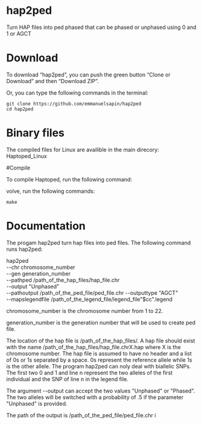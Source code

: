 # hap2ped

Turn HAP files into ped phased that can be phased or unphased using 0 and 1 or AGCT 

# Download

To download “hap2ped”, you can push the green button “Clone or Download” and then “Download ZIP”.

Or, you can type the following commands in the terminal:

    git clone https://github.com/emmanuelsapin/hap2ped
    cd hap2ped


# Binary files

The compiled files for Linux are availible in the main direcory: Haptoped_Linux

#Compile

To compile Haptoped, run the following command:

volve, run the following commands:

    make


# Documentation

The progam hap2ped turn hap files into ped files. The following command runs hap2ped:


   hap2ped \
	--chr chromosome_number \
	--gen generation_number \
	--pathped /path_of_the_hap_files/hap_file.chr \
	--output "Unphased" \
	--pathoutput /path_of_the_ped_file/ped_file.chr
	--outputtype "AGCT" \
	--mapslegendfile /path_of_the_legend_file/legend_file"$cc".legend

chromosome_number is the chromosome number from 1 to 22.

generation_number is the generation number that will be used to create ped file.

The location of the hap file is /path_of_the_hap_files/. A hap file should exist with the name /path_of_the_hap_files/hap_file.chrX.hap where X is the chromosome number. The hap file is assumed to have no header and a list of 0s or 1s separated by a space. 0s represent the reference allele while 1s is the other allele. The program hap2ped can noly deal with biallelic SNPs. The first two 0 and 1 and line n represent the two alleles of the first individual and the SNP of line n in the legend file.

The argument --output can accept the two values "Unphased" or "Phased". The two alleles will be switched with a probability of .5 if the parameter "Unphased" is provided.

The path of the output is /path_of_the_ped_file/ped_file.chr i


